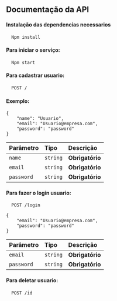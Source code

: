 ## Documentação da API

#### Instalação das dependencias necessarios

```http
  Npm install
```
#### Para iniciar o serviço:

```http
  Npm start
```
#### Para cadastrar usuario:

```http
  POST /
```
#### Exemplo:

```http
{
    "name": "Usuario",
    "email": "Usuario@empresa.com",
    "password": "password"
}
```

| Parâmetro   | Tipo       | Descrição  |
| :---------- | :--------- | :--------- |
| `name` | `string` | **Obrigatório**
| `email` | `string` | **Obrigatório**
| `password` | `string` | **Obrigatório**


#### Para fazer o login usuario:

```http
  POST /login
```
```http
{
    "email": "Usuario@empresa.com",
    "password": "password"
}
```
| Parâmetro   | Tipo       | Descrição  |
| :---------- | :--------- | :--------- |
| `email` | `string` | **Obrigatório**
| `password` | `string` | **Obrigatório**

#### Para deletar usuario:

```http
  POST /id
```
```http
